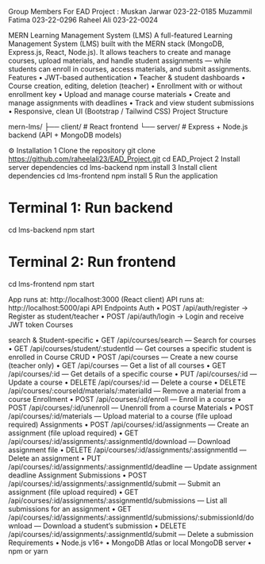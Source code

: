 Group Members For EAD Project :
Muskan Jarwar   023-22-0185
Muzammil Fatima 023-22-0296
Raheel Ali      023-22-0024

MERN Learning Management System (LMS)
A full-featured Learning Management System (LMS) built with the MERN stack (MongoDB, Express.js, React, Node.js). It allows teachers to create and manage courses, upload materials, and handle student assignments — while students can enroll in courses, access materials, and submit assignments.
Features
•	JWT-based authentication
•	Teacher & student dashboards
•	Course creation, editing, deletion (teacher)
•	Enrollment with or without enrollment key
•	Upload and manage course materials
•	Create and manage assignments with deadlines
•	Track and view student submissions
•	Responsive, clean UI (Bootstrap / Tailwind CSS)
Project Structure

mern-lms/
 ├── client/       # React frontend
 └── server/       # Express + Node.js backend (API + MongoDB models)

⚙ Installation
1 Clone the repository
git clone https://github.com/raheelali23/EAD_Project.git
cd EAD_Project
2 Install server dependencies
cd lms-backend
npm install
3 Install client dependencies
cd  lms-frontend
npm install
5 Run the application
# Terminal 1: Run backend
cd lms-backend
npm start

# Terminal 2: Run frontend
cd lms-frontend
npm start

App runs at: http://localhost:3000 (React client)
API runs at: http://localhost:5000/api
API Endpoints 
Auth
•	POST /api/auth/register → Register as student/teacher
•	POST /api/auth/login → Login and receive JWT token
Courses

search & Student-specific
•	GET /api/courses/search — Search for courses
•	GET /api/courses/student/:studentId — Get courses a specific student is enrolled in
Course CRUD
•	POST /api/courses — Create a new course (teacher only)
•	GET /api/courses — Get a list of all courses
•	GET /api/courses/:id — Get details of a specific course
•	PUT /api/courses/:id — Update a course
•	DELETE /api/courses/:id — Delete a course
•	DELETE /api/courses/:courseId/materials/:materialId — Remove a material from a course
Enrollment
•	POST /api/courses/:id/enroll — Enroll in a course
•	POST /api/courses/:id/unenroll — Unenroll from a course
Materials
•	POST /api/courses/:id/materials — Upload material to a course (file upload required)
Assignments
•	POST /api/courses/:id/assignments — Create an assignment (file upload required)
•	GET /api/courses/:id/assignments/:assignmentId/download — Download assignment file
•	DELETE /api/courses/:id/assignments/:assignmentId — Delete an assignment
•	PUT /api/courses/:id/assignments/:assignmentId/deadline — Update assignment deadline
Assignment Submissions
•	POST /api/courses/:id/assignments/:assignmentId/submit — Submit an assignment (file upload required)
•	GET /api/courses/:id/assignments/:assignmentId/submissions — List all submissions for an assignment
•	GET /api/courses/:id/assignments/:assignmentId/submissions/:submissionId/download — Download a student’s submission
•	DELETE /api/courses/:id/assignments/:assignmentId/submit — Delete a submission
Requirements
•	Node.js v16+
•	MongoDB Atlas or local MongoDB server
•	npm or yarn
